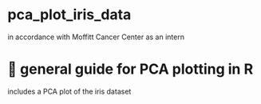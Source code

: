 # pca_plot_iris_data
in accordance with Moffitt Cancer Center as an intern
# :pencil: general guide for PCA plotting in R

includes a PCA plot of the iris dataset


